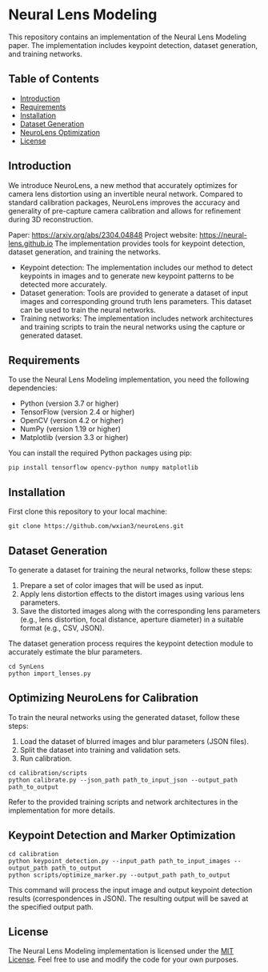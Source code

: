 # Neural Lens Modeling

This repository contains an implementation of the Neural Lens Modeling paper. The implementation includes keypoint detection, dataset generation, and training networks.

## Table of Contents

- [Introduction](#introduction)
- [Requirements](#requirements)
- [Installation](#installation)
- [Dataset Generation](#dataset-generation)
- [NeuroLens Optimization](#training-networks)
- [License](#license)

## Introduction

We introduce NeuroLens, a new method that accurately optimizes for camera lens distortion using an invertible neural network. Compared to standard calibration packages, NeuroLens improves the accuracy and generality of pre-capture camera calibration and allows for refinement during 3D reconstruction.

Paper: https://arxiv.org/abs/2304.04848
Project website: https://neural-lens.github.io
The implementation provides tools for keypoint detection, dataset generation, and training the networks.

- Keypoint detection: The implementation includes our method to detect keypoints in images and to generate new keypoint patterns to be detected more accurately.
- Dataset generation: Tools are provided to generate a dataset of input images and corresponding ground truth lens parameters. This dataset can be used to train the neural networks.
- Training networks: The implementation includes network architectures and training scripts to train the neural networks using the capture or generated dataset.

## Requirements

To use the Neural Lens Modeling implementation, you need the following dependencies:

- Python (version 3.7 or higher)
- TensorFlow (version 2.4 or higher)
- OpenCV (version 4.2 or higher)
- NumPy (version 1.19 or higher)
- Matplotlib (version 3.3 or higher)

You can install the required Python packages using pip:

```
pip install tensorflow opencv-python numpy matplotlib
```

## Installation

First clone this repository to your local machine:

```
git clone https://github.com/wxian3/neuroLens.git
```

## Dataset Generation

To generate a dataset for training the neural networks, follow these steps:

1. Prepare a set of color images that will be used as input.
2. Apply lens distortion effects to the distort images using various lens parameters.
3. Save the distorted images along with the corresponding lens parameters (e.g., lens distortion, focal distance, aperture diameter) in a suitable format (e.g., CSV, JSON).

The dataset generation process requires the keypoint detection module to accurately estimate the blur parameters.
```
cd SynLens
python import_lenses.py
```

## Optimizing NeuroLens for Calibration

To train the neural networks using the generated dataset, follow these steps:

1. Load the dataset of blurred images and blur parameters (JSON files).
2. Split the dataset into training and validation sets.
3. Run calibration.

```
cd calibration/scripts
python calibrate.py --json_path path_to_input_json --output_path path_to_output
```
Refer to the provided training scripts and network architectures in the implementation for more details.

## Keypoint Detection and Marker Optimization
```
cd calibration
python keypoint_detection.py --input_path path_to_input_images --output_path path_to_output
python scripts/optimize_marker.py --output_path path_to_output
```
This command will process the input image and output keypoint detection results (correspondences in JSON). The resulting output will be saved at the specified output path.

## License

The Neural Lens Modeling implementation is licensed under the [MIT License](LICENSE). Feel free to use and modify the code for your own purposes.
